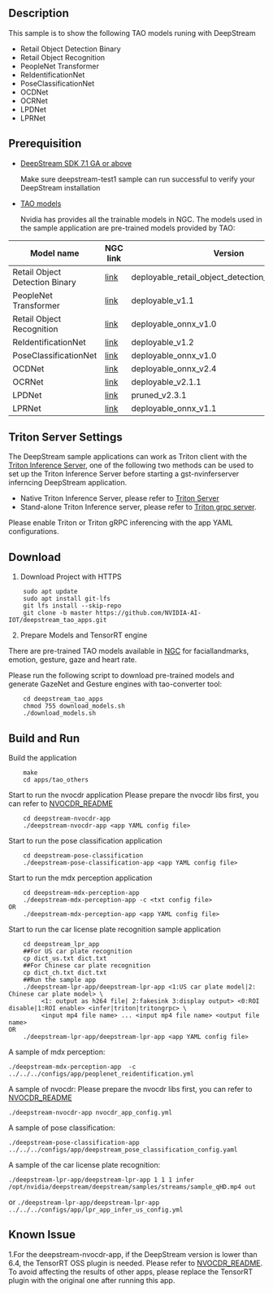 ## Description
This sample is to show the following TAO models runing with DeepStream

* Retail Object Detection Binary
* Retail Object Recognition
* PeopleNet Transformer
* ReIdentificationNet
* PoseClassificationNet
* OCDNet
* OCRNet
* LPDNet
* LPRNet

## Prerequisition

* [DeepStream SDK 7.1 GA or above](https://developer.nvidia.com/deepstream-sdk)

  Make sure deepstream-test1 sample can run successful to verify your DeepStream installation

* [TAO models](https://docs.nvidia.com/tao/tao-toolkit/text/overview.html)

  Nvidia has provides all the trainable models in NGC.
  The models used in the sample application are pre-trained models provided by TAO:

| Model name | NGC link  | Version |
|------------|-----------|---------|
| Retail Object Detection Binary | [link](https://catalog.ngc.nvidia.com/orgs/nvidia/teams/tao/models/retail_object_detection)|deployable_retail_object_detection_binary_v2.2.2.3|
|PeopleNet Transformer | [link](https://catalog.ngc.nvidia.com/orgs/nvidia/teams/tao/models/peoplenet_transformer)|deployable_v1.1|
|Retail Object Recognition|[link](https://catalog.ngc.nvidia.com/orgs/nvidia/teams/tao/models/retail_object_recognition)|deployable_onnx_v1.0|
|ReIdentificationNet|[link](https://catalog.ngc.nvidia.com/orgs/nvidia/teams/tao/models/reidentificationnet)|deployable_v1.2|
|PoseClassificationNet|[link](https://catalog.ngc.nvidia.com/orgs/nvidia/teams/tao/models/poseclassificationnet)|deployable_onnx_v1.0|
|OCDNet|[link](https://catalog.ngc.nvidia.com/orgs/nvidia/teams/tao/models/ocdnet)|deployable_onnx_v2.4|
|OCRNet|[link](https://catalog.ngc.nvidia.com/orgs/nvidia/teams/tao/models/ocrnet)|deployable_v2.1.1|
|LPDNet|[link](https://catalog.ngc.nvidia.com/orgs/nvidia/teams/tao/models/lpdnet)|pruned_v2.3.1|
|LPRNet|[link](https://catalog.ngc.nvidia.com/orgs/nvidia/teams/tao/models/lprnet)|deployable_onnx_v1.1|

 ## Triton Server Settings
 
 The DeepStream sample applications can work as Triton client with the [Triton Inference Server](https://developer.nvidia.com/nvidia-triton-inference-server), one of the following two methods can be used to set up the Triton Inference Server before starting a gst-nvinferserver inferncing DeepStream application.

 - Native Triton Inference Server, please refer to [Triton Server](https://github.com/NVIDIA-AI-IOT/deepstream_tao_apps/blob/master/triton_server.md)
 - Stand-alone Triton Inference server, please refer to [Triton grpc server](https://github.com/NVIDIA-AI-IOT/deepstream_tao_apps/blob/master/triton_server_grpc.md).
 
Please enable Triton or Triton gRPC inferencing with the app YAML configurations.

## Download

1. Download Project with HTTPS
```
    sudo apt update
    sudo apt install git-lfs
    git lfs install --skip-repo
    git clone -b master https://github.com/NVIDIA-AI-IOT/deepstream_tao_apps.git
```
2. Prepare Models and TensorRT engine

There are pre-trained TAO models available in [NGC](https://ngc.nvidia.com/catalog/models) for faciallandmarks, emotion, gesture, gaze and heart rate.

Please run the following script to download pre-trained models and generate GazeNet and Gesture engines with tao-converter tool:

```
    cd deepstream_tao_apps
    chmod 755 download_models.sh
    ./download_models.sh
```

## Build and Run
Build the application
```
    make
    cd apps/tao_others
```

Start to run the nvocdr application
Please prepare the nvocdr libs first, you can refer to [NVOCDR_README](./deepstream-nvocdr-app/README.md)
```
    cd deepstream-nvocdr-app
    ./deepstream-nvocdr-app <app YAML config file>
```

Start to run the pose classification application
```
    cd deepstream-pose-classification
    ./deepstream-pose-classification-app <app YAML config file>
```

Start to run the mdx perception application
```
    cd deepstream-mdx-perception-app
    ./deepstream-mdx-perception-app -c <txt config file>
OR
    ./deepstream-mdx-perception-app <app YAML config file>
```

Start to run the car license plate recognition sample application
```
    cd deepstream_lpr_app
    ##For US car plate recognition
    cp dict_us.txt dict.txt
    ##For Chinese car plate recognition
    cp dict_ch.txt dict.txt
    ##Run the sample app
    ./deepstream-lpr-app/deepstream-lpr-app <1:US car plate model|2: Chinese car plate model> \
         <1: output as h264 file| 2:fakesink 3:display output> <0:ROI disable|1:ROI enable> <infer|triton|tritongrpc> \
         <input mp4 file name> ... <input mp4 file name> <output file name>
OR
    ./deepstream-lpr-app/deepstream-lpr-app <app YAML config file>
```

A sample of mdx perception:

`./deepstream-mdx-perception-app  -c ../../../configs/app/peoplenet_reidentification.yml`

A sample of nvocdr:
Please prepare the nvocdr libs first, you can refer to [NVOCDR_README](./deepstream-nvocdr-app/README.md)

`./deepstream-nvocdr-app nvocdr_app_config.yml`

A sample of pose classification:

`./deepstream-pose-classification-app ../../../configs/app/deepstream_pose_classification_config.yaml`

A sample of the car license plate recognition:

`./deepstream-lpr-app/deepstream-lpr-app 1 1 1 infer /opt/nvidia/deepstream/deepstream/samples/streams/sample_qHD.mp4 out`

or
`./deepstream-lpr-app/deepstream-lpr-app ../../../configs/app/lpr_app_infer_us_config.yml`

## Known Issue
1.For the deepstream-nvocdr-app, if the DeepStream version is lower than 6.4, the TensorRT OSS plugin is needed. Please refer to [NVOCDR_README](./deepstream-nvocdr-app/README.md). To avoid affecting the results of other apps, please replace the TensorRT plugin with the original one after running this app.

